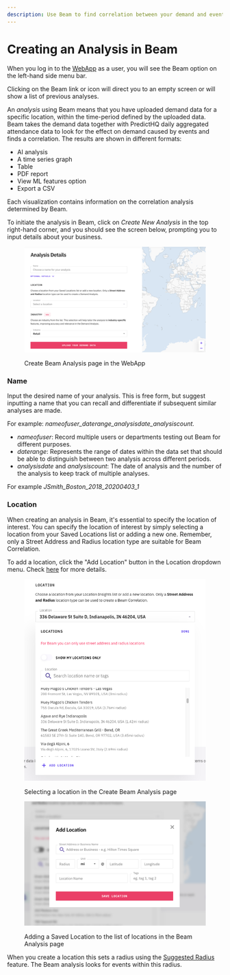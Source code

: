 ```yaml
---
description: Use Beam to find correlation between your demand and events data
---
```


# Creating an Analysis in Beam

When you log in to the [WebApp](https://control.predicthq.com/) as a user, you will see the Beam option on the left-hand side menu bar.

Clicking on the Beam link or icon will direct you to an empty screen or will show a list of previous analyses.

An _analysis_ using Beam means that you have uploaded demand data for a specific location, within the time-period defined by the uploaded data. Beam takes the demand data together with PredictHQ daily aggregated attendance data to look for the effect on demand caused by events and finds a correlation. The results are shown in different formats:

* AI analysis
* A time series graph
* Table
* PDF report
* View ML features option
* Export a CSV

Each visualization contains information on the correlation analysis determined by Beam.

To initiate the analysis in Beam, click on _Create New Analysis_ in the top right-hand corner, and you should see the screen below, prompting you to input details about your business.

<figure><img src="../../.gitbook/assets/image (42).png" alt=""><figcaption><p>Create Beam Analysis page in the WebApp</p></figcaption></figure>

### Name <a href="#name-object-object" id="name-object-object"></a>

Input the desired name of your analysis. This is free form, but suggest inputting a name that you can recall and differentiate if subsequent similar analyses are made.

For example: _nameofuser\_daterange\_analysisdate\_analysiscount._

* _nameofuser_: Record multiple users or departments testing out Beam for different purposes.
* _daterange_: Represents the range of dates within the data set that should be able to distinguish between two analysis across different periods.
* _analysisdate_ and _analysiscount_: The date of analysis and the number of the analysis to keep track of multiple analyses.

For example _JSmith\_Boston\_2018\_20200403\_1_

### Location <a href="#location" id="location"></a>

When creating an analysis in Beam, it's essential to specify the location of interest. You can specify the location of interest by simply selecting a location from your Saved Locations list or adding a new one. Remember, only a Street Address and Radius location type are suitable for Beam Correlation.

To add a location, click the "Add Location" button in the Location dropdown menu. Check [here](../location-insights/how-do-i-add-a-location.md) for more details.

<figure><img src="../../.gitbook/assets/image (43).png" alt=""><figcaption><p>Selecting a location in the Create Beam Analysis page</p></figcaption></figure>

<figure><img src="../../.gitbook/assets/image (44).png" alt=""><figcaption><p>Adding a Saved Location to the list of locations in the Beam Analysis page</p></figcaption></figure>

When you create a location this sets a radius using the [Suggested Radius](https://www.predicthq.com/tools/suggested-radius) feature. The Beam analysis looks for events within this radius.
